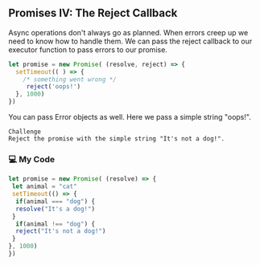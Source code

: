 ## Promises IV: The Reject Callback

Async operations don't always go as planned. When errors creep up we need to know how to handle them. We can pass the reject callback to our executor function to pass errors to our promise.
```js
let promise = new Promise( (resolve, reject) => {
  setTimeout(( ) => {
    /* something went wrong */
     reject('oops!')
  }, 1000)
})
```
You can pass Error objects as well. Here we pass a simple string "oops!".
```
Challenge
Reject the promise with the simple string "It's not a dog!".
```
### :computer: My Code
```js
let promise = new Promise( (resolve) => {
 let animal = "cat"
 setTimeout(() => {
  if(animal === "dog") {
  resolve("It's a dog!")
 } 
  if(animal !== "dog") {
  reject("It's not a dog!")
 }
}, 1000)
})
```
